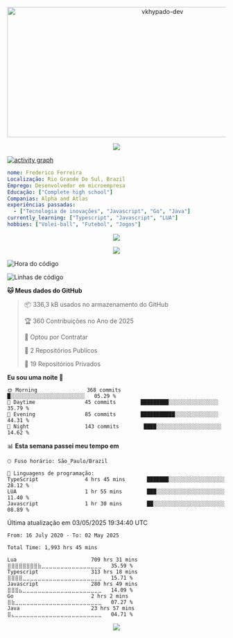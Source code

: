 

<p align="center">
  <img src="https://socialify.git.ci/vkhypado-dev/vkhypado-dev/image?custom_description=A+passive+developer.&description=1&font=Raleway&forks=1&issues=1&language=1&name=1&owner=1&pattern=Solid&pulls=1&stargazers=1&theme=Dark" alt="vkhypado-dev" width="700" height="300" />
</p>

<p align="center">
  <img alig src="https://github-profile-trophy.vercel.app/?username=vkhypado-dev&theme=onedark&column=-1" />
</p>

[![activity graph](https://github-readme-activity-graph.vercel.app/graph?username=vkhypado-dev&theme=github-dark-dimmed&custom_title=vkhypado-dev%20Activity%20Graph&hide_border=true)](https://github.com/ashutosh00710/github-readme-activity-graph)

```yaml
nome: Frederico Ferreira
Localização: Rio Grande Do Sul, Brazil
Emprego: Desenvolvedor em microempresa
Educação: ["Complete high school"]
Companias: Alpha and Atlas
experiências passadas:
  - ["Tecnologia de inovações", "Javascript", "Go", "Java"]
currently_learning: ["Typescript", "Javascript", "LUA"]
hobbies: ["Volei-ball", "Futebol", "Jogos"]
```

<p align="center">
  <img src="https://spotify-github-profile.kittinanx.com/api/view?uid=31q7ykieeevu3qsnhrnbzfmpyc7u&cover_image=true&theme=default&show_offline=false&background_color=121212&interchange=false&bar_color=28b839&bar_color_cover=true">
</p>

<p align="center">
  <img src="https://spotify-recently-played-readme.vercel.app/api?user=31q7ykieeevu3qsnhrnbzfmpyc7u">
</p>

<!--START_SECTION:waka-->
![Hora do código](http://img.shields.io/badge/Code%20Time-1%2C990%20hrs%2053%20mins-blue)

![Linhas de código](https://img.shields.io/badge/From%20Hello%20World%20I%27ve%20Written-75.1%20million%20lines%20of%20code-blue)

**🐱 Meus dados do GitHub** 

> 📦 336,3 kB usados ​​no armazenamento do GitHub
 > 
> 🏆 360 Contribuições no Ano de 2025
 > 
> 💼 Optou por Contratar
 > 
> 📜 2 Repositórios Publícos
 > 
> 🔑 19 Repositórios Privados
 > 
**Eu sou uma noite 🦉** 

```text
🌞 Morning                368 commits         █░░░░░░░░░░░░░░░░░░░░░░░░   05.29 % 
🌆 Daytime                45 commits        █████████░░░░░░░░░░░░░░░░   35.79 % 
🌃 Evening                85 commits        ███████████░░░░░░░░░░░░░░   44.31 % 
🌙 Night                  143 commits        ████░░░░░░░░░░░░░░░░░░░░░   14.62 % 
```


📊 **Esta semana passei meu tempo em** 

```text
🕑︎ Fuso horário: São_Paulo/Brazil

💬 Linguagens de programação: 
TypeScript               4 hrs 45 mins       ███████░░░░░░░░░░░░░░░░░░   28.12 % 
LUA                      1 hr 55 mins        ███░░░░░░░░░░░░░░░░░░░░░░   11.40 % 
Javascript               1 hr 30 mins        ██░░░░░░░░░░░░░░░░░░░░░░░   08.89 % 
```


 Última atualização em 03/05/2025 19:34:40 UTC
<!--END_SECTION:waka-->

<!--START_SECTION:waka-simple-->

```text
From: 16 July 2020 - To: 02 May 2025

Total Time: 1,993 hrs 45 mins

Lua                        709 hrs 31 mins ⣿⣿⣿⣿⣿⣿⣿⣿⣷⣀⣀⣀⣀⣀⣀⣀⣀⣀⣀⣀⣀⣀⣀⣀⣀   35.59 %
Typescript                 313 hrs 18 mins ⣿⣿⣿⣿⣀⣀⣀⣀⣀⣀⣀⣀⣀⣀⣀⣀⣀⣀⣀⣀⣀⣀⣀⣀⣀   15.71 %
Javascript                 280 hrs 49 mins ⣿⣿⣿⣦⣀⣀⣀⣀⣀⣀⣀⣀⣀⣀⣀⣀⣀⣀⣀⣀⣀⣀⣀⣀⣀   14.09 %
Go                         2 hrs 2 mins  ⣿⣷⣀⣀⣀⣀⣀⣀⣀⣀⣀⣀⣀⣀⣀⣀⣀⣀⣀⣀⣀⣀⣀⣀⣀   07.27 %
Java                       23 hrs 57 mins  ⣿⣄⣀⣀⣀⣀⣀⣀⣀⣀⣀⣀⣀⣀⣀⣀⣀⣀⣀⣀⣀⣀⣀⣀⣀   04.71 %
```

<!--END_SECTION:waka-simple-->
<p align="center">
  <img src="https://capsule-render.vercel.app/api?type=waving&color=gradient&height=60&section=footer"/>
</p>
